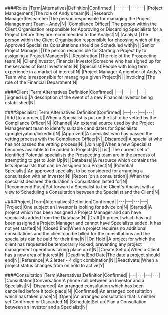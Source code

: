 ####Roles
|Term|Alternatives|Definition|Confirmed|
|---|---|---|---|
|Project Management||The role of Andy's team|N|
|Research Manager|Researcher|The person responsible for managing the Project Management Team - Andy|N|
|Compliance Officer||The person within the Client Organisation responsible for Approving or Discarding Specialists for a Project before they are recommended to the Analyst|N|
|Analyst||The person within the Client Organisation responsible for choosing which of the Approved Specialists Consultations should be Scheduled with|N|
|Senior Project Manager||The person responsible for Starting a Project by to assigning a Project Manager|N|
|Registration||The role of the Prospecting team|N|
|Client|Investor, Financial Investor|Someone who has signed up for the services of Best Investments|N|
|Specialist|People with long term experience in a market of interest|N|
|Project Manager|A member of Andy's Team who is responsible for managing a given Project|N|
|Invoicing||The role of the Financial Department|N|

####Client
|Term|Alternatives|Definition|Confirmed|
|---|---|---|---|
|Signed up||A description of the event of a new Financial Investor being established|N|

####Specialist
|Term|Alternatives|Definition|Confirmed|
|---|---|---|---|
|Add [to a project]||When a Specialist is put on the list to be vetted by the Compliance Officer|N|
|Channel||An external source used by the Project Management team to identify suitable candidates for Specialists (google/yahoo/linkedin)|N|
|Approved||A specialist who has passed the vetting process with the Compliance Officer|N|
|Discarded||A specialist who has not passed the vetting process|N|
|Join up||When a new Specialist becomes available to be added to Projects|N|
|List||The current set of identified Potential specialists the Prospecting team are in the process of attempting to get to Join Up|N|
|Database||A resource which contains the lists Specialists that can be Assigned to a Project|N|
|Potential Specialist||An approved specialist to be considered for arranging a consultation with an Investor|N|
|Report [on a consultation]||When the specialist declares the duration a Consultation lasted for|N|
|Recommend|Push|Put forward a Specialist to the Client's Analyst with a view to Scheduling a Consultation between the Specialist and the Client|N|

####Project
|Term|Alternatives|Definition|Confirmed|
|---|---|---|---|
|Project||One subject an Investor is looking for advice on|N|
|Started||A project which has been assigned a Project Manager and can have specialists added from the Database|N|
|Draft||A project which has not been assigned a Project Manager and cannot have Specialists added. It has not yet started|N|
|Closed|End|When a project requires no additional consultations and the client can be billed for the consultations and the specialists can be paid for their time|N|
|On Hold||A project for which the client has requested be temporarily locked, preventing any project management operations taking place on it|N|
|Create|Set up|When a Client has a new area of Interest|N|
|Deadline|End Date|The date a project should end|N|
|Reference||A 2 letter - 4 digit combination|N|
|Reactivate||When a project status changes from on hold to active|Y|

####Consultation
|Term|Alternatives|Definition|Confirmed|
|---|---|---|---|
|Consultation|Conversation|A phone call between an Investor and a Specialist|N|
|Discarded||An arranged consultation which has been cancelled before it took place|N|
|Confirmed||An arranged consultation which has taken place|N|
|Open||An arranged consultation that is neither yet Confirmed or Discarded|N|
|Schedule|Set up|Plan a Consultation between an Investor and a Specialist|N|
